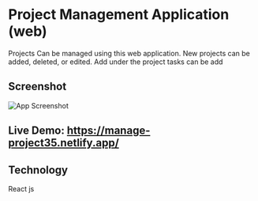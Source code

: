 # Project Management Application (web)
Projects Can be managed using this web application. New projects can be added, deleted, or edited. Add under the project tasks can be add

## Screenshot

![App Screenshot](https://i.postimg.cc/1tpN0Ynm/Project-Management-App.png)

## Live Demo: https://manage-project35.netlify.app/

## Technology
React js
